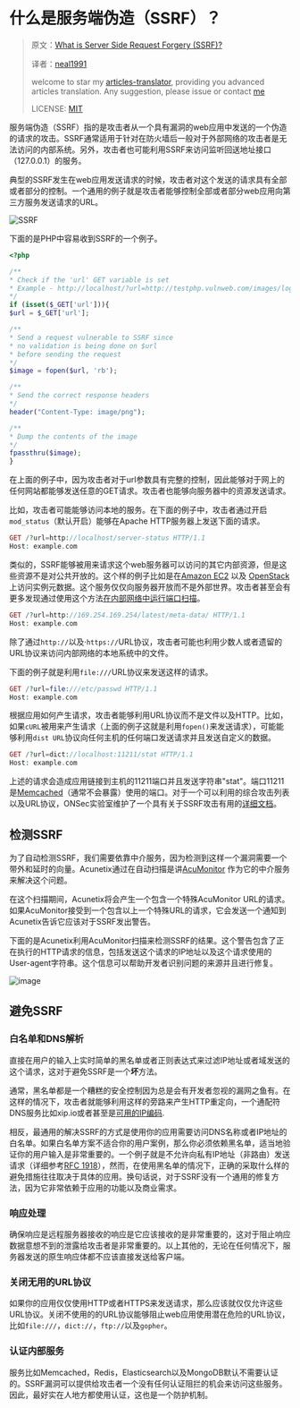 # 什么是服务端伪造（SSRF）？

> 原文：[What is Server Side Request Forgery (SSRF)?](https://www.acunetix.com/blog/articles/server-side-request-forgery-vulnerability/)
>
> 译者：[neal1991](https://github.com/neal1991)
>
> welcome to star my [articles-translator](https://github.com/neal1991/articles-translator/), providing you advanced articles translation. Any suggestion, please issue or contact [me](mailto:bing@stu.ecnu.edu.cn)
>
> LICENSE: [MIT](https://opensource.org/licenses/MIT)

服务端伪造（SSRF）指的是攻击者从一个具有漏洞的web应用中发送的一个伪造的请求的攻击。SSRF通常适用于针对在防火墙后一般对于外部网络的攻击者是无法访问的内部系统。另外，攻击者也可能利用SSRF来访问监听回送地址接口（127.0.0.1）的服务。

典型的SSRF发生在web应用发送请求的时候，攻击者对这个发送的请求具有全部或者部分的控制。一个通用的例子就是攻击者能够控制全部或者部分web应用向第三方服务发送请求的URL。

![SSRF](https://user-images.githubusercontent.com/12164075/28745292-2d209ce2-74a8-11e7-9858-214153c97aa2.png)

下面的是PHP中容易收到SSRF的一个例子。

```php
<?php

/**
* Check if the 'url' GET variable is set
* Example - http://localhost/?url=http://testphp.vulnweb.com/images/logo.gif
*/
if (isset($_GET['url'])){
$url = $_GET['url'];

/**
* Send a request vulnerable to SSRF since
* no validation is being done on $url
* before sending the request
*/
$image = fopen($url, 'rb');

/**
* Send the correct response headers
*/
header("Content-Type: image/png");

/**
* Dump the contents of the image
*/
fpassthru($image);
}
```

在上面的例子中，因为攻击者对于url参数具有完整的控制，因此能够对于网上的任何网站都能够发送任意的GET请求。攻击者也能够向服务器中的资源发送请求。

比如，攻击者可能能够访问本地的服务。在下面的例子中，攻击者通过开启`mod_status`（默认开启）能够在Apache HTTP服务器上发送下面的请求。

```php
GET /?url=http://localhost/server-status HTTP/1.1
Host: example.com
```

类似的，SSRF能够被用来请求这个web服务器可以访问的其它内部资源，但是这些资源不是对公共开放的。这个样的例子比如是在[Amazon EC2](http://docs.aws.amazon.com/AWSEC2/latest/UserGuide/ec2-instance-metadata.html) 以及 [OpenStack](https://docs.openstack.org/admin-guide/compute-networking-nova.html) 上访问实例元数据。这个服务仅仅向服务器开放而不是外部世界。攻击者甚至会有更多发现通过使用这个方法[在内部网络中运行端口扫描](https://www.acunetix.com/blog/articles/ssrf-vulnerability-used-to-scan-the-web-servers-network/)。

```php
GET /?url=http://169.254.169.254/latest/meta-data/ HTTP/1.1
Host: example.com
```

除了通过`http://`以及·`https://`URL协议，攻击者可能也利用少数人或者遗留的URL协议来访问内部网络的本地系统中的文件。

下面的例子就是利用`file:///`URL协议来发送这样的请求。

```php
GET /?url=file:///etc/passwd HTTP/1.1
Host: example.com
```

根据应用如何产生请求，攻击者能够利用URL协议而不是文件以及HTTP。比如，如果`cURL`被用来产生请求（上面的例子这就是利用`fopen()`来发送请求），可能能够利用`dist URL`协议向任何主机的任何端口发送请求并且发送自定义的数据。

```php
GET /?url=dict://localhost:11211/stat HTTP/1.1
Host: example.com
```

上述的请求会造成应用链接到主机的11211端口并且发送字符串"stat"。端口11211是[Memcached](https://memcached.org/)（通常不会暴露）使用的端口。对于一个可以利用的综合攻击列表以及URL协议，ONSec实验室维护了一个具有关于SSRF攻击有用的[详细文档](https://docs.google.com/document/d/1v1TkWZtrhzRLy0bYXBcdLUedXGb9njTNIJXa3u9akHM)。

## 检测SSRF

为了自动检测SSRF，我们需要依靠中介服务，因为检测到这样一个漏洞需要一个带外和延时的向量。Acunetix通过在自动扫描是讲[AcuMonitor](https://www.acunetix.com/vulnerability-scanner/acumonitor-technology/) 作为它的中介服务来解决这个问题。

在这个扫描期间，Acunetix将会产生一个包含一个特殊AcuMonitor URL的请求。如果AcuMonitor接受到一个包含以上一个特殊URL的请求，它会发送一个通知到Acunetix告诉它应该对于SSRF发出警告。

下面的是Acunetix利用AcuMonitor扫描来检测SSRF的结果。这个警告包含了正在执行的HTTP请求的信息，包括发送这个请求的IP地址以及这个请求使用的User-agent字符串。这个信息可以帮助开发者识别问题的来源并且进行修复。

![image](https://user-images.githubusercontent.com/12164075/28749646-cc68858c-7500-11e7-8d17-25fb43657f1c.png)

## 避免SSRF

### 白名单和DNS解析

直接在用户的输入上实时简单的黑名单或者正则表达式来过滤IP地址或者域发送的这个请求，这对于避免SSRF是一个**坏**方法。

通常，黑名单都是一个糟糕的安全控制因为总是会有开发者忽视的漏网之鱼有。在这样的情况下，攻击者就能够利用这样的旁路来产生HTTP重定向，一个通配符DNS服务比如xip.io或者甚至是[可用的IP编码](http://www.pc-help.org/obscure.htm).

相反，最通用的解决SSRF的方式是使用你的应用需要访问DNS名称或者IP地址的白名单。如果白名单方案不适合你的用户案例，那么你必须依赖黑名单，适当地验证你的用户输入是非常重要的。一个例子就是不允许向私有IP地址（非路由）发送请求（详细参考[RFC 1918](https://tools.ietf.org/html/rfc1918)），然而，在使用黑名单的情况下，正确的采取什么样的避免措施往往取决于具体的应用。换句话说，对于SSRF没有一个通用的修复方法，因为它非常依赖于应用的功能以及商业需求。

### 响应处理

确保响应是远程服务器接收的响应是它应该接收的是非常重要的，这对于阻止响应数据意想不到的泄露给攻击者是非常重要的。以上其他的，无论在任何情况下，服务器发送的原生响应体都不应该直接发送给客户端。

### 关闭无用的URL协议

如果你的应用仅仅使用HTTP或者HTTPS来发送请求，那么应该就仅仅允许这些URL协议。关闭不使用的的URL协议能够阻止web应用使用潜在危险的URL协议，比如`file:///`，`dict://`，`ftp://`以及`gopher`。

### 认证内部服务

服务比如Memcached，Redis，Elasticsearch以及MongoDB默认不需要认证的。SSRF漏洞可以提供给攻击者一个没有任何认证阻拦的机会来访问这些服务。因此，最好实在人地方都使用认证，这也是一个防护机制。


